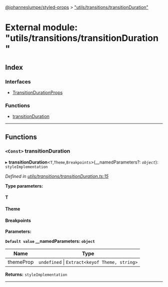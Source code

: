 [@johanneslumpe/styled-props](../README.md) > ["utils/transitions/transitionDuration"](../modules/_utils_transitions_transitionduration_.md)

# External module: "utils/transitions/transitionDuration"

## Index

### Interfaces

* [TransitionDurationProps](../interfaces/_utils_transitions_transitionduration_.transitiondurationprops.md)

### Functions

* [transitionDuration](_utils_transitions_transitionduration_.md#transitionduration)

---

## Functions

<a id="transitionduration"></a>

### `<Const>` transitionDuration

▸ **transitionDuration**<`T`,`Theme`,`Breakpoints`>(__namedParameters?: *`object`*): `styleImplementation`

*Defined in [utils/transitions/transitionDuration.ts:15](https://github.com/johanneslumpe/styled-props/blob/8e709f1/src/utils/transitions/transitionDuration.ts#L15)*

**Type parameters:**

#### T 
#### Theme 
#### Breakpoints 
**Parameters:**

**`Default value` __namedParameters: `object`**

| Name | Type |
| ------ | ------ |
| themeProp | `undefined` \| `Extract<keyof Theme, string>` |

**Returns:** `styleImplementation`

___

